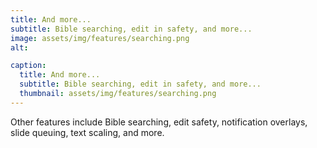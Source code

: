 ```yaml
---
title: And more...
subtitle: Bible searching, edit in safety, and more...
image: assets/img/features/searching.png
alt: 

caption:
  title: And more...
  subtitle: Bible searching, edit in safety, and more...
  thumbnail: assets/img/features/searching.png
---
```

Other features include Bible searching, edit safety, notification overlays, slide queuing, text scaling, and more.

